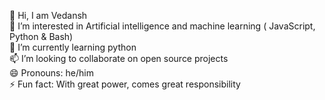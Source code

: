 👋 Hi, I am Vedansh <br/>
👀 I’m interested in Artificial intelligence and machine learning ( JavaScript, Python & Bash) <br/>
🌱 I’m currently learning python <br/>
📫 I’m looking to collaborate on open source projects <br/>
😄 Pronouns: he/him <br/>
⚡ Fun fact: With great power, comes great responsibility <br/>
